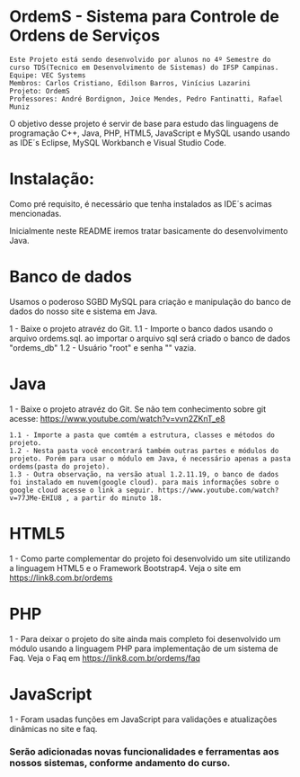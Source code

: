 # OrdemS - Sistema para Controle de Ordens de Serviços

	Este Projeto está sendo desenvolvido por alunos no 4º Semestre do curso TDS(Tecnico em Desenvolvimento de Sistemas) do IFSP Campinas.
	Equipe: VEC Systems
	Membros: Carlos Cristiano, Edilson Barros, Vinícius Lazarini
	Projeto: OrdemS
	Professores: André Bordignon, Joice Mendes, Pedro Fantinatti, Rafael Muniz

O objetivo desse projeto é servir de base para estudo das linguagens de programação C++, Java, PHP, HTML5, JavaScript e MySQL usando usando as IDE´s Eclipse, MySQL Workbanch e Visual Studio Code.

 # Instalação:

Como pré requisito, é necessário que tenha instalados as IDE´s acimas mencionadas.

Inicialmente neste README iremos tratar basicamente do desenvolvimento Java.

# Banco de dados

Usamos o poderoso SGBD MySQL para criação e manipulação do banco de dados do nosso site e sistema em Java.

1 - Baixe o projeto atravéz do Git.
	1.1 - Importe o banco dados usando o arquivo ordems.sql.
			ao importar o arquivo sql será criado o banco de dados "ordems_db"
	1.2 - Usuário "root" e senha "" vazia.
	
# Java

1 - Baixe o projeto atravéz do Git.
	Se não tem conhecimento sobre git acesse: https://www.youtube.com/watch?v=vvn2ZKnT_e8
	
	1.1 - Importe a pasta que comtém a estrutura, classes e métodos do projeto.
	1.2 - Nesta pasta você encontrará também outras partes e módulos do projeto. Porém para usar o módulo em Java, é necessário apenas a pasta ordems(pasta do projeto).
	1.3 - Outra observação, na versão atual 1.2.11.19, o banco de dados foi instalado em nuvem(google cloud). para mais informações sobre o google cloud acesse o link a seguir. https://www.youtube.com/watch?v=77JMe-EHIU8 , a partir do minuto 18.
	
# HTML5 

1 - Como parte complementar do projeto foi desenvolvido um site utilizando a linguagem HTML5 e o Framework Bootstrap4.
	Veja o site em https://link8.com.br/ordems

# PHP

1 - Para deixar o projeto do site ainda mais completo foi desenvolvido um módulo usando a linguagem PHP para implementação de um sistema de Faq.
	Veja o Faq em https://link8.com.br/ordems/faq
	
# JavaScript

1 - Foram usadas funções em JavaScript para validações e atualizações dinâmicas no site e faq.

### Serão adicionadas novas funcionalidades e ferramentas aos nossos sistemas, conforme andamento do curso. ###

